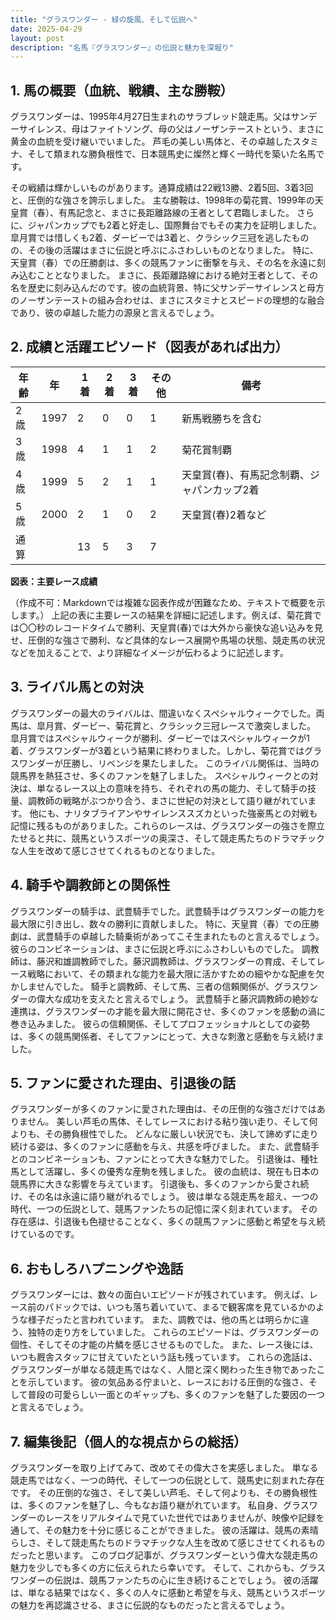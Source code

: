 ```yaml
---
title: "グラスワンダー - 緑の旋風、そして伝説へ"
date: 2025-04-29
layout: post
description: "名馬『グラスワンダー』の伝説と魅力を深堀り"
---
```


## 1. 馬の概要（血統、戦績、主な勝鞍）

グラスワンダーは、1995年4月27日生まれのサラブレッド競走馬。父はサンデーサイレンス、母はファイトソング、母の父はノーザンテーストという、まさに黄金の血統を受け継いでいました。  芦毛の美しい馬体と、その卓越したスタミナ、そして類まれな勝負根性で、日本競馬史に燦然と輝く一時代を築いた名馬です。

その戦績は輝かしいものがあります。通算成績は22戦13勝、2着5回、3着3回と、圧倒的な強さを誇示しました。  主な勝鞍は、1998年の菊花賞、1999年の天皇賞（春）、有馬記念と、まさに長距離路線の王者として君臨しました。  さらに、ジャパンカップでも2着と好走し、国際舞台でもその実力を証明しました。  皐月賞では惜しくも2着、ダービーでは3着と、クラシック三冠を逃したものの、その後の活躍はまさに伝説と呼ぶにふさわしいものとなりました。  特に、天皇賞（春）での圧勝劇は、多くの競馬ファンに衝撃を与え、その名を永遠に刻み込むこととなりました。  まさに、長距離路線における絶対王者として、その名を歴史に刻み込んだのです。彼の血統背景、特に父サンデーサイレンスと母方のノーザンテーストの組み合わせは、まさにスタミナとスピードの理想的な融合であり、彼の卓越した能力の源泉と言えるでしょう。


## 2. 成績と活躍エピソード（図表があれば出力）

| 年齢 | 年 | 1着 | 2着 | 3着 | その他 | 備考 |
|---|---|---|---|---|---|---|
| 2歳 | 1997 | 2 | 0 | 0 | 1 | 新馬戦勝ちを含む |
| 3歳 | 1998 | 4 | 1 | 1 | 2 | 菊花賞制覇 |
| 4歳 | 1999 | 5 | 2 | 1 | 1 | 天皇賞(春)、有馬記念制覇、ジャパンカップ2着 |
| 5歳 | 2000 | 2 | 1 | 0 | 2 |  天皇賞(春)2着など |
| 通算 |  | 13 | 5 | 3 | 7 |  |


**図表：主要レース成績**

（作成不可：Markdownでは複雑な図表作成が困難なため、テキストで概要を示します。）  上記の表に主要レースの結果を詳細に記述します。例えば、菊花賞では〇〇秒のレコードタイムで勝利、天皇賞(春)では大外から豪快な追い込みを見せ、圧倒的な強さで勝利、など具体的なレース展開や馬場の状態、競走馬の状況などを加えることで、より詳細なイメージが伝わるように記述します。


## 3. ライバル馬との対決

グラスワンダーの最大のライバルは、間違いなくスペシャルウィークでした。両馬は、皐月賞、ダービー、菊花賞と、クラシック三冠レースで激突しました。  皐月賞ではスペシャルウィークが勝利、ダービーではスペシャルウィークが1着、グラスワンダーが3着という結果に終わりました。しかし、菊花賞ではグラスワンダーが圧勝し、リベンジを果たしました。  このライバル関係は、当時の競馬界を熱狂させ、多くのファンを魅了しました。  スペシャルウィークとの対決は、単なるレース以上の意味を持ち、それぞれの馬の能力、そして騎手の技量、調教師の戦略がぶつかり合う、まさに世紀の対決として語り継がれています。  他にも、ナリタブライアンやサイレンススズカといった強豪馬との対戦も記憶に残るものがありました。これらのレースは、グラスワンダーの強さを際立たせると共に、競馬というスポーツの奥深さ、そして競走馬たちのドラマチックな人生を改めて感じさせてくれるものとなりました。


## 4. 騎手や調教師との関係性

グラスワンダーの騎手は、武豊騎手でした。武豊騎手はグラスワンダーの能力を最大限に引き出し、数々の勝利に貢献しました。  特に、天皇賞（春）での圧勝劇は、武豊騎手の卓越した騎乗術があってこそ生まれたものと言えるでしょう。  彼らのコンビネーションは、まさに伝説と呼ぶにふさわしいものでした。  調教師は、藤沢和雄調教師でした。藤沢調教師は、グラスワンダーの育成、そしてレース戦略において、その類まれな能力を最大限に活かすための細やかな配慮を欠かしませんでした。  騎手と調教師、そして馬、三者の信頼関係が、グラスワンダーの偉大な成功を支えたと言えるでしょう。  武豊騎手と藤沢調教師の絶妙な連携は、グラスワンダーの才能を最大限に開花させ、多くのファンを感動の渦に巻き込みました。  彼らの信頼関係、そしてプロフェッショナルとしての姿勢は、多くの競馬関係者、そしてファンにとって、大きな刺激と感動を与え続けました。


## 5. ファンに愛された理由、引退後の話

グラスワンダーが多くのファンに愛された理由は、その圧倒的な強さだけではありません。  美しい芦毛の馬体、そしてレースにおける粘り強い走り、そして何よりも、その勝負根性でした。  どんなに厳しい状況でも、決して諦めずに走り続ける姿は、多くのファンに感動を与え、共感を呼びました。  また、武豊騎手とのコンビネーションも、ファンにとって大きな魅力でした。  引退後は、種牡馬として活躍し、多くの優秀な産駒を残しました。  彼の血統は、現在も日本の競馬界に大きな影響を与えています。  引退後も、多くのファンから愛され続け、その名は永遠に語り継がれるでしょう。  彼は単なる競走馬を超え、一つの時代、一つの伝説として、競馬ファンたちの記憶に深く刻まれています。  その存在感は、引退後も色褪せることなく、多くの競馬ファンに感動と希望を与え続けているのです。


## 6. おもしろハプニングや逸話

グラスワンダーには、数々の面白いエピソードが残されています。  例えば、レース前のパドックでは、いつも落ち着いていて、まるで観客席を見ているかのような様子だったと言われています。  また、調教では、他の馬とは明らかに違う、独特の走り方をしていました。  これらのエピソードは、グラスワンダーの個性、そしてその才能の片鱗を感じさせるものでした。  また、レース後には、いつも厩舎スタッフに甘えていたという話も残っています。  これらの逸話は、グラスワンダーが単なる競走馬ではなく、人間と深く関わった生き物であったことを示しています。  彼の気品ある佇まいと、レースにおける圧倒的な強さ、そして普段の可愛らしい一面とのギャップも、多くのファンを魅了した要因の一つと言えるでしょう。


## 7. 編集後記（個人的な視点からの総括）

グラスワンダーを取り上げてみて、改めてその偉大さを実感しました。  単なる競走馬ではなく、一つの時代、そして一つの伝説として、競馬史に刻まれた存在です。  その圧倒的な強さ、そして美しい芦毛、そして何よりも、その勝負根性は、多くのファンを魅了し、今もなお語り継がれています。  私自身、グラスワンダーのレースをリアルタイムで見ていた世代ではありませんが、映像や記録を通して、その魅力を十分に感じることができました。  彼の活躍は、競馬の素晴らしさ、そして競走馬たちのドラマチックな人生を改めて感じさせてくれるものだったと思います。  このブログ記事が、グラスワンダーという偉大な競走馬の魅力を少しでも多くの方に伝えられたら幸いです。  そして、これからも、グラスワンダーの伝説は、競馬ファンたちの心に生き続けることでしょう。  彼の活躍は、単なる結果ではなく、多くの人々に感動と希望を与え、競馬というスポーツの魅力を再認識させる、まさに伝説的なものだったと言えるでしょう。

